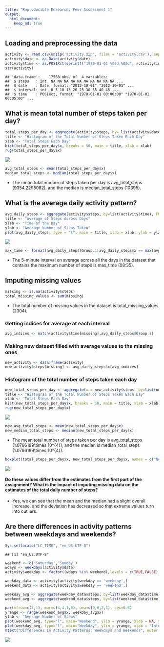 ```yaml
---
title: "Reproducible Research: Peer Assessment 1"
output: 
  html_document:
    keep_md: true
---
```



## Loading and preprocessing the data

```r
activity <- read.csv(unzip('activity.zip', files = 'activity.csv'), sep = ',')
activity$date <- as.Date(activity$date)
activity$time <- as.POSIXct(sprintf("1970-01-01 %02d:%02d", activity$interval%/%100, activity$interval%%100))
str(activity)
```

```
## 'data.frame':	17568 obs. of  4 variables:
##  $ steps   : int  NA NA NA NA NA NA NA NA NA NA ...
##  $ date    : Date, format: "2012-10-01" "2012-10-01" ...
##  $ interval: int  0 5 10 15 20 25 30 35 40 45 ...
##  $ time    : POSIXct, format: "1970-01-01 00:00:00" "1970-01-01 00:05:00" ...
```

## What is mean total number of steps taken per day?

```r
total_steps_per_day <- aggregate(activity$steps, by= list(activity$date), FUN=sum, na.rm = TRUE)
title <- "Histogram of the Total Number of Steps Taken Each Day"
xlab <- "Total Steps Each Day"
hist(total_steps_per_day$x, breaks = 50, main = title, xlab = xlab)
rug(total_steps_per_day$x)
```

![](PA1_template_files/figure-html/total_steps_per_day-1.png)<!-- -->

```r
avg_total_steps <- mean(total_steps_per_day$x)
median_total_steps <- median(total_steps_per_day$x)
```
- The mean total number of steps taken per day is avg_total_steps (9354.2295082), and the median is median_total_steps (10395).

## What is the average daily activity pattern?

```r
avg_daily_steps <- aggregate(activity$steps, by=list(activity$time), FUN=mean, na.rm=TRUE)
title <- "Average of Steps Across Days"
xlab <- "Time of the Day"
ylab <- "Average Number of Steps Taken"
plot(avg_daily_steps, type = "l", main = title, xlab = xlab, ylab = ylab)
```

![](PA1_template_files/figure-html/activity_pattern-1.png)<!-- -->

```r
max_time <- format(avg_daily_steps$Group.1[avg_daily_steps$x == max(avg_daily_steps$x)], "%H:%M")
```
- The 5-minute interval on average across all the days in the dataset that contains the maximum number of steps is max_time (08:35).

## Imputing missing values

```r
missing <- is.na(activity$steps)
total_missing_values <- sum(missing)
```
- The total number of missing values in the dataset is total_missing_values (2304).

### Getting indices for average at each interval

```r
avg_indices <- match(activity$time[missing],avg_daily_steps$Group.1)
```
### Making new dataset filled with average values to the missing ones

```r
new_activity <- data.frame(activity)
new_activity$steps[missing] <- avg_daily_steps$x[avg_indices]
```
### Histogram of the total number of steps taken each day

```r
new_total_steps_per_day <- aggregate(x = new_activity$steps, by=list(new_activity$date), FUN=sum)
title <- "Histogram of the Total Number of Steps Taken Each Day"
xlab <- "Total Steps Each Day"
hist(new_total_steps_per_day$x, breaks = 50, main = title, xlab = xlab)
rug(new_total_steps_per_day$x)
```

![](PA1_template_files/figure-html/total_steps_hist-1.png)<!-- -->

```r
new_avg_total_steps <- mean(new_total_steps_per_day$x)
new_median_total_steps <- median(new_total_steps_per_day$x)
```

- The mean total number of steps taken per day is avg_total_steps (1.0766189\times 10^{4}), and the median is median_total_steps (1.0766189\times 10^{4}).

```r
boxplot(total_steps_per_day$x, new_total_steps_per_day$x, names = c("No averages added", "With averages added"), col = c("red", "blue"), main="Impact of Adding Averages to Missing Values")
```

![](PA1_template_files/figure-html/imputing_NA-1.png)<!-- -->

#### Do these values differ from the estimates from the first part of the assignment? What is the impact of imputing missing data on the estimates of the total daily number of steps?
- Yes, we can see that the mean and the median had a slight overall increase, and the deviation has decreased so that extreme values turn into outliers.

## Are there differences in activity patterns between weekdays and weekends?

```r
Sys.setlocale("LC_TIME", "en_US.UTF-8")
```

```
## [1] "en_US.UTF-8"
```

```r
weekend <- c('Saturday','Sunday')
wdays <- weekdays(activity$date)
activity$weekday <- factor((wdays %in% weekend),levels = c(TRUE,FALSE), labels = c('weekend','weekday'))

weekday_data <- activity[activity$weekday == 'weekday',]
weekend_data <- activity[activity$weekday == 'weekend',]

weekday_avg <- aggregate(weekday_data$steps, by=list(weekday_data$time),FUN=mean, na.rm=TRUE)
weekend_avg <- aggregate(weekend_data$steps, by=list(weekend_data$time),FUN=mean, na.rm=TRUE)

par(mfrow=c(2,1), mar=c(4,4,1,0), oma=c(0,0,2,1), cex=0.6)
yrange <- range(weekend_avg$x, weekday_avg$x)
ylab <- "Average Number of Steps"
plot(weekend_avg, type="l", main="Weekend", ylim = yrange, xlab = NA, ylab = ylab, col="blue")
plot(weekday_avg, type="l", main="Weekday", ylim = yrange, xlab = "Interval", ylab = ylab, col="blue")
mtext("Differences in Activity Patterns: Weekdays and Weekends", outer = TRUE)
```

![](PA1_template_files/figure-html/weekdays_vs_weekends-1.png)<!-- -->

